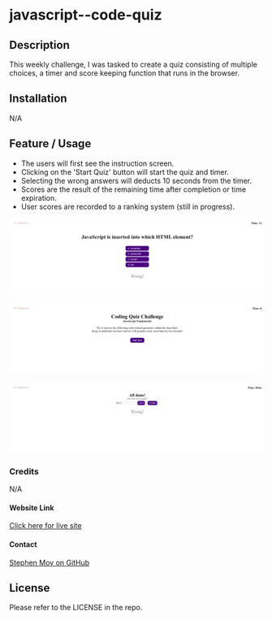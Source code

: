 # javascript--code-quiz

## Description

This weekly challenge, I was tasked to create a quiz consisting of multiple choices, a timer and score keeping function that runs in the browser.  

## Installation

N/A

## Feature / Usage

* The users will first see the instruction screen.
* Clicking on the 'Start Quiz' button will start the quiz and timer.
* Selecting the wrong answers will deducts 10 seconds from the timer.
* Scores are the result of the remaining time after completion or time expiration.
* User scores are recorded to a ranking system (still in progress).

![Screenshot of the Webpage](./assets/images/slmov215.github.io_javascript-code-quiz_.png)

![Screenshot of the Webpage](./assets/images/slmov215.github.io_javascript-code-quiz_%20(1).png)

![Screenshot of the Webpage](./assets/images/slmov215.github.io_javascript-code-quiz_%20(2).png)


### Credits

N/A

#### Website Link
[Click here for live site](https://slmov215.github.io/javascript-code-quiz/)

#### Contact
[Stephen Mov on GitHub](https://github.com/slmov215/javascript-code-quiz)
## License

Please refer to the LICENSE in the repo.